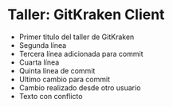 # Taller: GitKraken Client

- Primer titulo del taller de GitKraken
- Segunda línea
- Tercera línea adicionada para commit
- Cuarta línea
- Quinta línea de commit
- Ultimo cambio para commit
- Cambio realizado desde otro usuario
- Texto con conflicto
